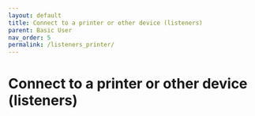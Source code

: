 ```yaml
---
layout: default
title: Connect to a printer or other device (listeners)
parent: Basic User
nav_order: 5
permalink: /listeners_printer/
---
```


# Connect to a printer or other device (listeners)
